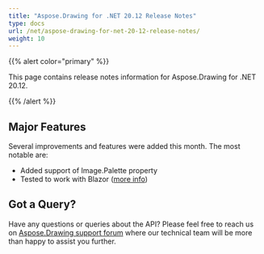 ```yaml
---
title: "Aspose.Drawing for .NET 20.12 Release Notes"
type: docs
url: /net/aspose-drawing-for-net-20-12-release-notes/
weight: 10
---
```


{{% alert color="primary" %}} 

This page contains release notes information for Aspose.Drawing for .NET 20.12.

{{% /alert %}} 
## **Major Features**
Several improvements and features were added this month. The most notable are:

- Added support of Image.Palette property
- Tested to work with Blazor ([more info](https://docs.aspose.com/drawing/net/using-aspose-drawing-in-blazor-webassembly-app/))
## **Got a Query?**
Have any questions or queries about the API? Please feel free to reach us on [Aspose.Drawing support forum](https://forum.aspose.com/c/drawing) where our technical team will be more than happy to assist you further.
